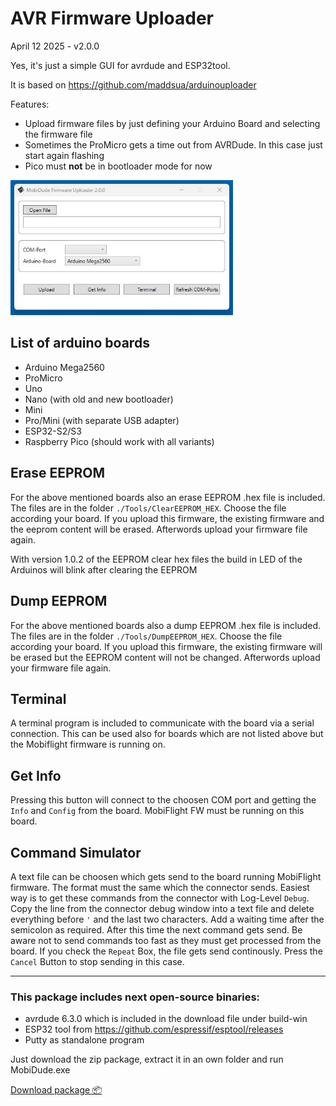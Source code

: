 ﻿# AVR Firmware Uploader

April 12 2025 - v2.0.0

Yes, it's just a simple GUI for avrdude and ESP32tool.

It is based on https://github.com/maddsua/arduinouploader

Features:
- Upload firmware files by just defining your Arduino Board and selecting the firmware file
- Sometimes the ProMicro gets a time out from AVRDude. In this case just start again flashing
- Pico must **not** be in bootloader mode for now

<img src="info/interface-200.jpg" width="356"/>


## List of arduino boards

- Arduino Mega2560
- ProMicro
- Uno
- Nano (with old and new bootloader)
- Mini
- Pro/Mini (with separate USB adapter)
- ESP32-S2/S3
- Raspberry Pico (should work with all variants)

## Erase EEPROM

For the above mentioned boards also an erase EEPROM .hex file is included.
The files are in the folder `./Tools/ClearEEPROM_HEX`.
Choose the file according your board.
If you upload this firmware, the existing firmware and the eeprom content will be erased.
Afterwords upload your firmware file again.

With version 1.0.2 of the EEPROM clear hex files the build in LED of the Arduinos will blink after clearing the EEPROM

## Dump EEPROM

For the above mentioned boards also a dump EEPROM .hex file is included.
The files are in the folder `./Tools/DumpEEPROM_HEX`.
Choose the file according your board.
If you upload this firmware, the existing firmware will be erased but the EEPROM content will not be changed.
Afterwords upload your firmware file again.

## Terminal

A terminal program is included to communicate with the board via a serial connection.
This can be used also for boards which are not listed above but the Mobiflight firmware is running on.

## Get Info

Pressing this button will connect to the choosen COM port and getting the `Info` and `Config` from the board.
MobiFlight FW must be running on this board.

## Command Simulator

A text file can be choosen which gets send to the board running MobiFlight firmware.
The format must the same which the connector sends. Easiest way is to get these commands from the connector with Log-Level `Debug`.
Copy the line from the connector debug window into a text file and delete everything before `'` and the last two characters.
Add a waiting time after the semicolon as required. After this time the next command gets send.
Be aware not to send commands too fast as they must get processed from the board.
If you check the `Repeat` Box, the file gets send continously.
Press the `Cancel` Button to stop sending in this case.

---

### This package includes next open-source binaries:

 - avrdude 6.3.0 which is included in the download file under build-win
 - ESP32 tool from https://github.com/espressif/esptool/releases
 - Putty as standalone program

Just download the zip package, extract it in an own folder and run MobiDude.exe


[Download package 📦](https://github.com/elral/MobiDude/releases/download/2.0.0/MobiDude-2.0.0.zip)